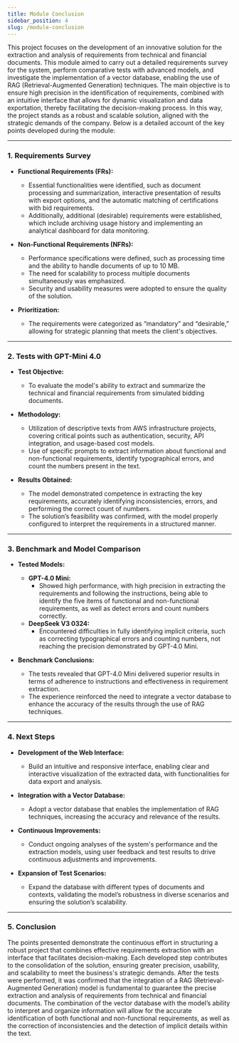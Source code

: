 ```yaml
---
title: Module Conclusion
sidebar_position: 4
slug: /module-conclusion
---
```


This project focuses on the development of an innovative solution for the extraction and analysis of requirements from technical and financial documents. This module aimed to carry out a detailed requirements survey for the system, perform comparative tests with advanced models, and investigate the implementation of a vector database, enabling the use of RAG (Retrieval-Augmented Generation) techniques. The main objective is to ensure high precision in the identification of requirements, combined with an intuitive interface that allows for dynamic visualization and data exportation, thereby facilitating the decision-making process. In this way, the project stands as a robust and scalable solution, aligned with the strategic demands of the company. Below is a detailed account of the key points developed during the module:

---

### 1. Requirements Survey

- **Functional Requirements (FRs):**  
  - Essential functionalities were identified, such as document processing and summarization, interactive presentation of results with export options, and the automatic matching of certifications with bid requirements.
  - Additionally, additional (desirable) requirements were established, which include archiving usage history and implementing an analytical dashboard for data monitoring.

- **Non-Functional Requirements (NFRs):**  
  - Performance specifications were defined, such as processing time and the ability to handle documents of up to 10 MB.
  - The need for scalability to process multiple documents simultaneously was emphasized.
  - Security and usability measures were adopted to ensure the quality of the solution.

- **Prioritization:**  
  - The requirements were categorized as “mandatory” and “desirable,” allowing for strategic planning that meets the client's objectives.

---

### 2. Tests with GPT-Mini 4.0

- **Test Objective:**  
  - To evaluate the model's ability to extract and summarize the technical and financial requirements from simulated bidding documents.

- **Methodology:**  
  - Utilization of descriptive texts from AWS infrastructure projects, covering critical points such as authentication, security, API integration, and usage-based cost models.
  - Use of specific prompts to extract information about functional and non-functional requirements, identify typographical errors, and count the numbers present in the text.

- **Results Obtained:**  
  - The model demonstrated competence in extracting the key requirements, accurately identifying inconsistencies, errors, and performing the correct count of numbers.
  - The solution’s feasibility was confirmed, with the model properly configured to interpret the requirements in a structured manner.

---

### 3. Benchmark and Model Comparison

- **Tested Models:**  
  - **GPT-4.0 Mini:**  
    - Showed high performance, with high precision in extracting the requirements and following the instructions, being able to identify the five items of functional and non-functional requirements, as well as detect errors and count numbers correctly.
  - **DeepSeek V3 0324:**  
    - Encountered difficulties in fully identifying implicit criteria, such as correcting typographical errors and counting numbers, not reaching the precision demonstrated by GPT-4.0 Mini.

- **Benchmark Conclusions:**  
  - The tests revealed that GPT-4.0 Mini delivered superior results in terms of adherence to instructions and effectiveness in requirement extraction.
  - The experience reinforced the need to integrate a vector database to enhance the accuracy of the results through the use of RAG techniques.

---

### 4. Next Steps

- **Development of the Web Interface:**  
  - Build an intuitive and responsive interface, enabling clear and interactive visualization of the extracted data, with functionalities for data export and analysis.

- **Integration with a Vector Database:**  
  - Adopt a vector database that enables the implementation of RAG techniques, increasing the accuracy and relevance of the results.

- **Continuous Improvements:**  
  - Conduct ongoing analyses of the system's performance and the extraction models, using user feedback and test results to drive continuous adjustments and improvements.

- **Expansion of Test Scenarios:**  
  - Expand the database with different types of documents and contexts, validating the model’s robustness in diverse scenarios and ensuring the solution’s scalability.

---

### 5. Conclusion

The points presented demonstrate the continuous effort in structuring a robust project that combines effective requirements extraction with an interface that facilitates decision-making. Each developed step contributes to the consolidation of the solution, ensuring greater precision, usability, and scalability to meet the business's strategic demands. After the tests were performed, it was confirmed that the integration of a RAG (Retrieval-Augmented Generation) model is fundamental to guarantee the precise extraction and analysis of requirements from technical and financial documents. The combination of the vector database with the model’s ability to interpret and organize information will allow for the accurate identification of both functional and non-functional requirements, as well as the correction of inconsistencies and the detection of implicit details within the text.